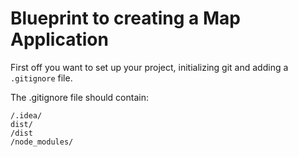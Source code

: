 # Blueprint to creating a Map Application

First off you want to set up your project, initializing git and adding a `.gitignore` file.

The .gitignore file should contain:

```
/.idea/
dist/
/dist
/node_modules/
```
